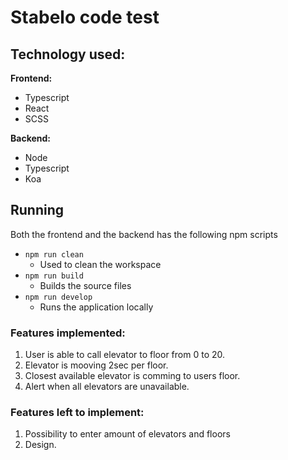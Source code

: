 # Stabelo code test

## Technology used:

**Frontend:**

- Typescript
- React
- SCSS

**Backend:**

- Node
- Typescript
- Koa

## Running
Both the frontend and the backend has the following npm scripts
* `npm run clean`
    * Used to clean the workspace
* `npm run build`
    * Builds the source files
* `npm run develop`
    * Runs the application locally


### Features implemented:

1. User is able to call elevator to floor from 0 to 20.
2. Elevator is mooving 2sec per floor.
3. Closest available elevator is comming to users floor.
4. Alert when all elevators are unavailable.

### Features left to implement:

1. Possibility to enter amount of elevators and floors
2. Design.